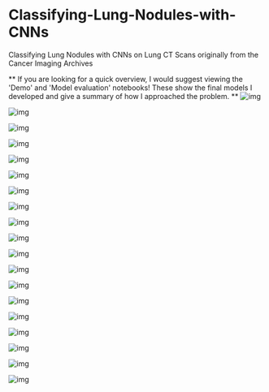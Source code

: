 # Classifying-Lung-Nodules-with-CNNs
Classifying Lung Nodules with CNNs on Lung CT Scans originally from the Cancer Imaging Archives

** If you are looking for a quick overview, I would suggest viewing the 'Demo' and 'Model evaluation' notebooks! These show the final models I developed and give a summary of how I approached the problem. **
![img](https://github.com/dstolbert/Classifying-Lung-Nodules-with-CNNs/blob/master/imgs/presentation%20-%2001.jpg)

![img](https://github.com/dstolbert/Classifying-Lung-Nodules-with-CNNs/blob/master/imgs/presentation%20-%2002.jpg)

![img](https://github.com/dstolbert/Classifying-Lung-Nodules-with-CNNs/blob/master/imgs/presentation%20-%2003.jpg)

![img](https://github.com/dstolbert/Classifying-Lung-Nodules-with-CNNs/blob/master/imgs/presentation%20-%2004.jpg)

![img](https://github.com/dstolbert/Classifying-Lung-Nodules-with-CNNs/blob/master/imgs/presentation%20-%2005.jpg)

![img](https://github.com/dstolbert/Classifying-Lung-Nodules-with-CNNs/blob/master/imgs/presentation%20-%2006.jpg)

![img](https://github.com/dstolbert/Classifying-Lung-Nodules-with-CNNs/blob/master/imgs/presentation%20-%2007.jpg)

![img](https://github.com/dstolbert/Classifying-Lung-Nodules-with-CNNs/blob/master/imgs/presentation%20-%2008.jpg)

![img](https://github.com/dstolbert/Classifying-Lung-Nodules-with-CNNs/blob/master/imgs/presentation%20-%2009.jpg)

![img](https://github.com/dstolbert/Classifying-Lung-Nodules-with-CNNs/blob/master/imgs/presentation%20-%2010.jpg)

![img](https://github.com/dstolbert/Classifying-Lung-Nodules-with-CNNs/blob/master/imgs/presentation%20-%2011.jpg)

![img](https://github.com/dstolbert/Classifying-Lung-Nodules-with-CNNs/blob/master/imgs/presentation%20-%2012.jpg)

![img](https://github.com/dstolbert/Classifying-Lung-Nodules-with-CNNs/blob/master/imgs/presentation%20-%2013.jpg)

![img](https://github.com/dstolbert/Classifying-Lung-Nodules-with-CNNs/blob/master/imgs/presentation%20-%2014.jpg)

![img](https://github.com/dstolbert/Classifying-Lung-Nodules-with-CNNs/blob/master/imgs/presentation%20-%2015.jpg)

![img](https://github.com/dstolbert/Classifying-Lung-Nodules-with-CNNs/blob/master/imgs/presentation%20-%2016.jpg)

![img](https://github.com/dstolbert/Classifying-Lung-Nodules-with-CNNs/blob/master/imgs/presentation%20-%2017.jpg)

![img](https://github.com/dstolbert/Classifying-Lung-Nodules-with-CNNs/blob/master/imgs/presentation%20-%2018.jpg)

![img](https://github.com/dstolbert/Classifying-Lung-Nodules-with-CNNs/blob/master/imgs/presentation%20-%2019.jpg)
